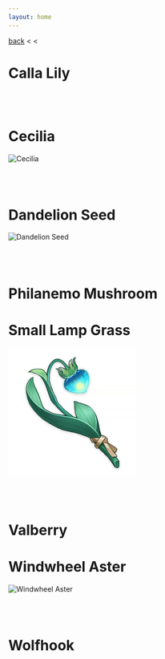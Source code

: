 ```yaml
---
layout: home
---
```


[back](../) < <

# Calla Lily

<br/><br/>

# Cecilia
![Cecilia](/assets/img/genshin-impact/cecilia-banner.jpg)

<br/><br/>

# Dandelion Seed
![Dandelion Seed](/assets/img/genshin-impact/dandelion-seed-banner.jpg)

<br/><br/>

# Philanemo Mushroom

# Small Lamp Grass
![Small Lamp Grass](/assets/img/genshin-impact/local-specialty/small-lamp-grass.png)

<br/><br/>

# Valberry

# Windwheel Aster
![Windwheel Aster](/assets/img/genshin-impact/windwheel-aster-banner.jpg)

<br/><br/>

# Wolfhook
